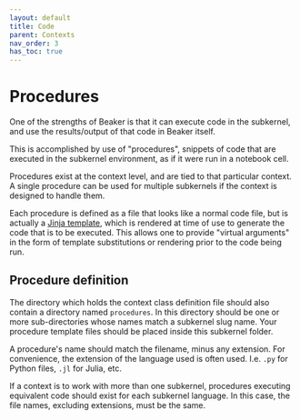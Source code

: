 ```yaml
---
layout: default
title: Code
parent: Contexts
nav_order: 3
has_toc: true
---
```


# Procedures

One of the strengths of Beaker is that it can execute code in the subkernel, and
use the results/output of that code in Beaker itself.

This is accomplished by use of "procedures", snippets of code that are executed
in the subkernel environment, as if it were run in a notebook cell.

Procedures exist at the context level, and are tied to that particular context.
A single procedure can be used for multiple subkernels if the context is
designed to handle them.

Each procedure is defined as a file that looks like a normal code file, but is
actually a [Jinja template](https://jinja.palletsprojects.com/en/3.1.x/), which
is rendered at time of use to generate the code that is to be executed. This
allows one to provide "virtual arguments" in the form of template substitutions
or rendering prior to the code being run.

## Procedure definition

The directory which holds the context class definition file should also contain
a directory named `procedures`. In this directory should be one or more
sub-directories whose names match a subkernel slug name. Your procedure template
files should be placed inside this subkernel folder.

A procedure's name should match the filename, minus any extension. For
convenience, the extension of the language used is often used. I.e. `.py` for
Python files, `.jl` for Julia, etc.

If a context is to work with more than one subkernel, procedures executing
equivalent code should exist for each subkernel language. In this case, the file
names, excluding extensions, must be the same.
